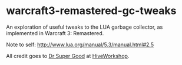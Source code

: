 # warcraft3-remastered-gc-tweaks
An exploration of useful tweaks to the LUA garbage collector, as implemented in Warcraft 3: Remastered.

Note to self: http://www.lua.org/manual/5.3/manual.html#2.5

All credit goes to [Dr Super Good](https://www.hiveworkshop.com/threads/lua-obliterate-all-gui-leaks-with-1-trigger.316054/) at [HiveWorkshop](https://www.hiveworkshop.com).
